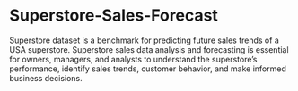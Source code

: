 # Superstore-Sales-Forecast
Superstore dataset is a benchmark for predicting future sales trends of a USA superstore. Superstore sales data analysis and forecasting is essential for owners, managers, and analysts to understand the superstore’s performance, identify sales trends, customer behavior, and make informed business decisions. 
